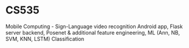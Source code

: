 # CS535
Mobile Computing - Sign-Language video recognition Android app, Flask server backend, Posenet &amp; additional feature engineering, ML (Ann, NB, SVM, KNN, LSTM) Classification
